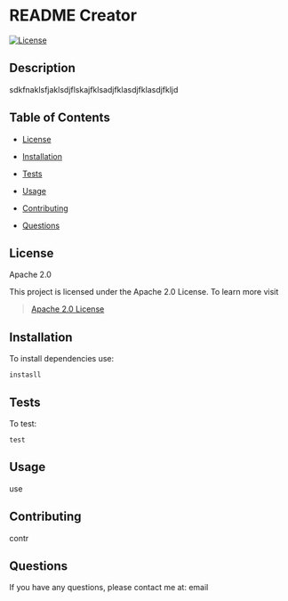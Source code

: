 # README Creator
  
[![License](https://img.shields.io/badge/License-Apache%202.0-blue.svg)](https://opensource.org/licenses/Apache-2.0) 

## Description

sdkfnaklsfjaklsdjflskajfklsadjfklasdjfklasdjfkljd

## Table of Contents

* [License](#license)

* [Installation](#installation)

* [Tests](#tests)

* [Usage](#usage)

* [Contributing](#contributing)

* [Questions](#questions)

## License

Apache 2.0

This project is licensed under the Apache 2.0 License. To learn more visit  
>[Apache 2.0 License](https://github.com/moby/moby/blob/master/LICENSE)

## Installation

To install dependencies use: 

```
instasll
```

## Tests

To test: 

```
test
```

## Usage

use

## Contributing

contr

## Questions

If you have any questions, please contact me at: email
  
